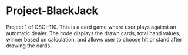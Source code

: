 # Project-BlackJack
Project 1 of CSCI-110.
This is a card game where user plays against an automatic dealer. The code displays the drawn cards, total hand values, winner based on calculation, and allows user to choose hit or stand after drawing the cards.

